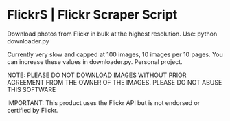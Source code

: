 # FlickrS | Flickr Scraper Script

Download photos from Flickr in bulk at the highest resolution.
Use: python downloader.py <username>

Currently very slow and capped at 100 images, 10 images per 10 pages. You can increase these values in downloader.py.
Personal project.

NOTE: PLEASE DO NOT DOWNLOAD IMAGES WITHOUT PRIOR AGREEMENT FROM THE OWNER OF THE IMAGES. PLEASE DO NOT ABUSE THIS SOFTWARE

IMPORTANT: This product uses the Flickr API but is not endorsed or certified by Flickr.
